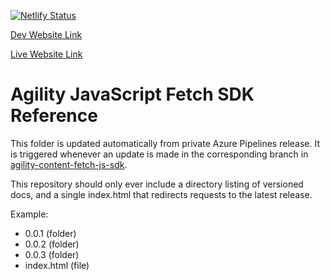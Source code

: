 [![Netlify Status](https://api.netlify.com/api/v1/badges/c45f5d6e-923b-4019-820e-826e6185017d/deploy-status)](https://app.netlify.com/sites/agilitydocs/deploys)

[Dev Website Link](https://dev--agilitydocs.netlify.com/agility-content-fetch-js-sdk/)

[Live Website Link](https://agilitydocs.netlify.com/agility-content-fetch-js-sdk/)

# Agility JavaScript Fetch SDK Reference

This folder is updated automatically from private Azure Pipelines release. It is triggered whenever an update is made in the corresponding branch in [agility-content-fetch-js-sdk](https://github.com/agility/agility-content-fetch-js-sdk). 

This repository should only ever include a directory listing of versioned docs, and a single index.html that redirects requests to the latest release.

Example:
- 0.0.1 (folder)
- 0.0.2 (folder)
- 0.0.3 (folder)
- index.html (file)



